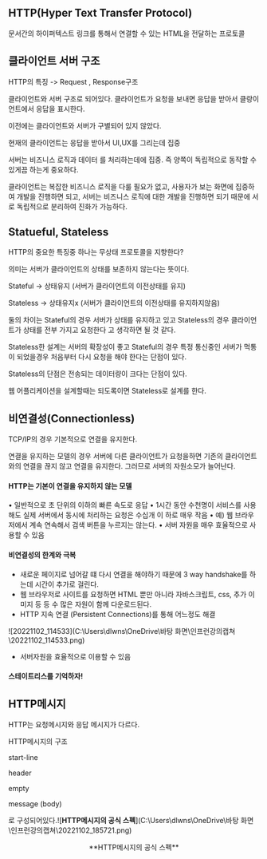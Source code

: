 ## HTTP(Hyper Text Transfer Protocol)

문서간의 하이퍼텍스트 링크를 통해서 연결할 수 있는 HTML을 전달하는 프로토콜



## 클라이언트 서버 구조

HTTP의 특징 -> Request , Response구조

클라이언트와 서버 구조로 되어있다. 클라이언트가 요청을 보내면 응답을 받아서 클랑이언트에서 응답을 표시한다.

이전에는 클라이언트와 서버가 구별되어 있지 않았다. 

현재의 클라이언트는 응답을 받아서 UI,UX를 그리는데 집중

서버는 비즈니스 로직과 데이터 를 처리하는데에 집중. 즉 양쪽이 독립적으로 동작할 수 있게끔 하는게 중요하다.

클라이언트는 복잡한 비즈니스 로직을 다룰 필요가 없고, 사용자가 보는 화면에 집중하여 개발을 진행하면 되고, 서버는 비즈니스 로직에 대한 개발을 진행하면 되기 때문에 서로 독립적으로 분리하여 진화가 가능하다.

## Statueful, Stateless

HTTP의 중요한 특징중 하나는 무상태 프로토콜을 지향한다?

의미는 서버가 클라이언트의 상태를 보존하지 않는다는 뜻이다.

Stateful -> 상태유지 (서버가 클라이언트의 이전상태를 유지)

Stateless -> 상태유지x (서버가 클라이언트의 이전상태를 유지하지않음)

둘의 차이는 Stateful의 경우 서버가 상태를 유지하고 있고 Stateless의 경우 클라이언트가 상태를 전부 가지고 요청한다 고 생각하면 될 것 같다.

Stateless한 설계는 서버의 확장성이 좋고 Stateful의 경우 특정 통신중인 서버가 먹통이 되었을경우 처음부터 다시 요청을 해야 한다는 단점이 있다.

Stateless의 단점은 전송되는 데이터량이 크다는 단점이 있다.

웹 어플리케이션을 설계할때는 되도록이면 Stateless로 설계를 한다.



## 비연결성(Connectionless)

TCP/IP의 경우 기본적으로 연결을 유지한다.

연결을 유지하는 모델의 경우 서버에 다른 클라이언트가 요청을하면 기존의 클라이언트와의 연결을 끊지 않고 연결을 유지한다. 그러므로 서버의 자원소모가 늘어난다.

#### HTTP는 기본이 연결을 유지하지 않는 모델

• 일반적으로 초 단위의 이하의 빠른 속도로 응답
• 1시간 동안 수천명이 서비스를 사용해도 실제 서버에서 동시에 처리하는 요청은 수십개 이
하로 매우 작음
• 예) 웹 브라우저에서 계속 연속해서 검색 버튼을 누르지는 않는다.
• 서버 자원을 매우 효율적으로 사용할 수 있음

#### 비연결성의 한계와 극복

- 새로운 페이지로 넘어갈 떄 다시 연결을 해야하기 때문에 3 way handshake를 하는데 시간이 추가로 걸린다.
- 웹 브라우저로 사이트를 요청하면 HTML 뿐만 아니라 자바스크립트, css, 추가 이미지 등
  등 수 많은 자원이 함께 다운로드된다.
- HTTP 지속 연결 (Persistent Connections)를 통해 어느정도 해결

![20221102_114533](C:\Users\dlwns\OneDrive\바탕 화면\인프런강의캡쳐\20221102_114533.png)

- 서버자원을 효율적으로 이용할 수 있음

#### 스테이트리스를 기억하자!



## HTTP메시지

HTTP는 요청메시지와 응답 메시지가 다르다.

HTTP메시지의 구조

start-line

header

empty

message (body)

로 구성되어있다.![**HTTP메시지의 공식 스펙**](C:\Users\dlwns\OneDrive\바탕 화면\인프런강의캡쳐\20221102_185721.png)

<center>**HTTP메시지의 공식 스펙**</center>

